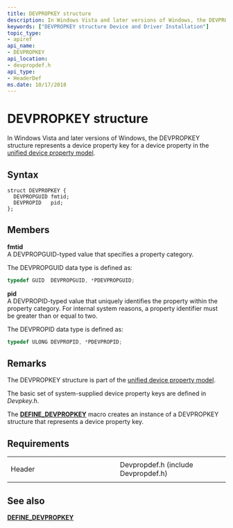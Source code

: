 ```yaml
---
title: DEVPROPKEY structure
description: In Windows Vista and later versions of Windows, the DEVPROPKEY structure represents a device property key for a device property in the unified device property model.
keywords: ["DEVPROPKEY structure Device and Driver Installation"]
topic_type:
- apiref
api_name:
- DEVPROPKEY
api_location:
- devpropdef.h
api_type:
- HeaderDef
ms.date: 10/17/2018
---
```


# DEVPROPKEY structure


In Windows Vista and later versions of Windows, the DEVPROPKEY structure represents a device property key for a device property in the [unified device property model](./unified-device-property-model--windows-vista-and-later-.md).

## Syntax

```ManagedCPlusPlus
struct DEVPROPKEY {
  DEVPROPGUID fmtid;
  DEVPROPID   pid;
};
```

## Members

**fmtid**  
A DEVPROPGUID-typed value that specifies a property category.

The DEVPROPGUID data type is defined as:

```cpp
typedef GUID  DEVPROPGUID, *PDEVPROPGUID;
```

**pid**  
A DEVPROPID-typed value that uniquely identifies the property within the property category. For internal system reasons, a property identifier must be greater than or equal to two.

The DEVPROPID data type is defined as:

```cpp
typedef ULONG DEVPROPID, *PDEVPROPID;
```

## Remarks

The DEVPROPKEY structure is part of the [unified device property model](./unified-device-property-model--windows-vista-and-later-.md).

The basic set of system-supplied device property keys are defined in *Devpkey.h*.

The [**DEFINE\_DEVPROPKEY**](./define-devpropkey.md) macro creates an instance of a DEVPROPKEY structure that represents a device property key.

## Requirements

<table>
<colgroup>
<col width="50%" />
<col width="50%" />
</colgroup>
<tbody>
<tr class="odd">
<td align="left"><p>Header</p></td>
<td align="left">Devpropdef.h (include Devpropdef.h)</td>
</tr>
</tbody>
</table>

## See also


[**DEFINE\_DEVPROPKEY**](./define-devpropkey.md)

 

